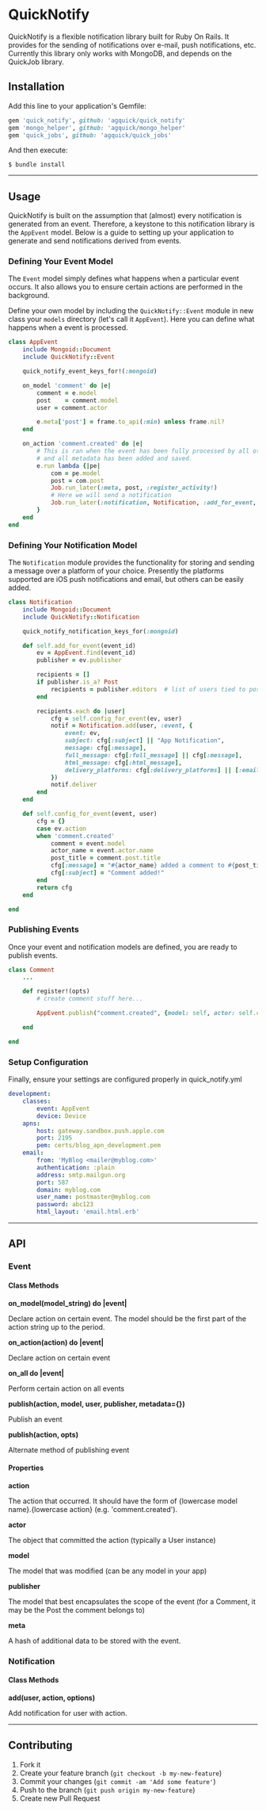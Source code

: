 # QuickNotify

QuickNotify is a flexible notification library built for Ruby On Rails. It provides for the sending of notifications over e-mail, push notifications, etc. Currently this library only works with MongoDB, and depends on the QuickJob library.

## Installation

Add this line to your application's Gemfile:

```ruby
gem 'quick_notify', github: 'agquick/quick_notify'
gem 'mongo_helper', github: 'agquick/mongo_helper'
gem 'quick_jobs', github: 'agquick/quick_jobs'
```

And then execute:

```term
$ bundle install
```

---

## Usage

QuickNotify is built on the assumption that (almost) every notification is generated from an event. Therefore, a keystone to this notification library is the `AppEvent` model. Below is a guide to setting up your application to generate and send notifications derived from events.

### Defining Your Event Model

The `Event` model simply defines what happens when a particular event occurs. It also allows you to ensure certain actions are performed in the background.

Define your own model by including the `QuickNotify::Event` module in new class your `models` directory (let's call it `AppEvent`). Here you can define what happens when a event is processed.

```ruby
class AppEvent
	include Mongoid::Document
	include QuickNotify::Event

	quick_notify_event_keys_for!(:mongoid)

	on_model 'comment' do |e|
		comment = e.model
		post	= comment.model
		user = comment.actor

		e.meta['post'] = frame.to_api(:min) unless frame.nil?
	end

	on_action 'comment.created' do |e|
		# This is ran when the event has been fully processed by all other hooks,
		# and all metadata has been added and saved.
		e.run lambda {|pe|
			com = pe.model
			post = com.post
			Job.run_later(:meta, post, :register_activity!)
			# Here we will send a notification
			Job.run_later(:notification, Notification, :add_for_event, [pe.id.to_s])
		}
	end
end
```

### Defining Your Notification Model

The `Notification` module provides the functionality for storing and sending a message over a platform of your choice. Presently the platforms supported are iOS push notifications and email, but others can be easily added.

```ruby
class Notification
	include Mongoid::Document
	include QuickNotify::Notification

	quick_notify_notification_keys_for(:mongoid)

	def self.add_for_event(event_id)
		ev = AppEvent.find(event_id)
		publisher = ev.publisher

		recipients = []
		if publisher.is_a? Post
			recipients = publisher.editors	# list of users tied to post
		end

		recipients.each do |user|
			cfg = self.config_for_event(ev, user)
			notif = Notification.add(user, :event, {
				event: ev,
				subject: cfg[:subject] || "App Notification",
				message: cfg[:message],
				full_message: cfg[:full_message] || cfg[:message],
				html_message: cfg[:html_message],
				delivery_platforms: cfg[:delivery_platforms] || [:email]
			})
			notif.deliver
		end
	end

	def self.config_for_event(event, user)
		cfg = {}
		case ev.action
		when 'comment.created'
			comment = event.model
			actor_name = event.actor.name
			post_title = comment.post.title
			cfg[:message] = "#{actor_name} added a comment to #{post_title}."
			cfg[:subject] = "Comment added!"
		end
		return cfg
	end

end
```

### Publishing Events

Once your event and notification models are defined, you are ready to publish events.

```ruby
class Comment
	...

	def register!(opts)
		# create comment stuff here...

		AppEvent.publish("comment.created", {model: self, actor: self.creator, publisher: self.post, meta: {})

	end

end
```

### Setup Configuration

Finally, ensure your settings are configured properly in quick_notify.yml

```yaml
development:
	classes:
		event: AppEvent
		device: Device
	apns:
		host: gateway.sandbox.push.apple.com
		port: 2195
		pem: certs/blog_apn_development.pem
	email:
		from: 'MyBlog <mailer@myblog.com>'
		authentication: :plain
		address: smtp.mailgun.org
		port: 587
		domain: myblog.com
		user_name: postmaster@myblog.com
		password: abc123
		html_layout: 'email.html.erb'
```

---

## API

### Event

#### Class Methods

**on_model(model_string) do |event|**

Declare action on certain event. The model should be the first part of the action string up to the period.

**on_action(action) do |event|**

Declare action on certain event

**on_all do |event|**

Perform certain action on all events

**publish(action, model, user, publisher, metadata={})**

Publish an event

**publish(action, opts)**

Alternate method of publishing event

#### Properties

**action**

The action that occurred. It should have the form of {lowercase model name}.{lowercase action} (e.g. 'comment.created').

**actor**

The object that committed the action (typically a User instance)

**model**

The model that was modified (can be any model in your app)

**publisher**

The model that best encapsulates the scope of the event (for a Comment, it may be the Post the comment belongs to)

**meta**

A hash of additional data to be stored with the event.

### Notification

#### Class Methods

**add(user, action, options)**

Add notification for user with action.

---

## Contributing

1. Fork it
2. Create your feature branch (`git checkout -b my-new-feature`)
3. Commit your changes (`git commit -am 'Add some feature'`)
4. Push to the branch (`git push origin my-new-feature`)
5. Create new Pull Request
